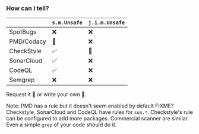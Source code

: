 <!-- markdownlint-disable MD041 -->

### How can I tell?

|            | `s.m.Unsafe` | `j.i.m.Unsafe` |
| ---------- | ------------ | -------------- |
| SpotBugs   | &#x274C;     | &#x274C;       |
| PMD/Codacy | &#x1F527;    | &#x274C;       |
| CheckStyle | &#x2705;     | &#x1F527;      |
| SonarCloud | &#x2705;     | &#x274C;       |
| CodeQL     | &#x2705;     | &#x274C;       |
| Semgrep    | &#x274C;     | &#x274C;       |

Request it &#x1F91E; or write your own &#x1F4AA;.

Note: PMD has a rule but it doesn't seem enabled by default FIXME?
Checkstyle, SonarCloud and CodeQL have rules for `sun.*`. Checkstyle's
rule can be configured to add more packages. Commercial scanner are
similar. Even a simple `grep` of your code should do it.
